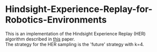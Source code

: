 # Hindsight-Experience-Replay-for-Robotics-Environments
This is an implementation of the Hindsight Experience Replay (HER) algorithm described in [this](https://arxiv.org/abs/1707.01495) paper. 
<br>
The strategy for the HER sampling is the 'future' strategy with k=4.
